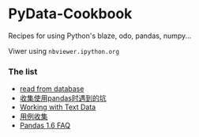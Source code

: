 # PyData-Cookbook
Recipes for using Python's blaze, odo, pandas, numpy...

Viwer using `nbviewer.ipython.org`

### The list

* [read from database](http://nbviewer.ipython.org/github/frusciante/PyData-Cookbook/blob/master/read_from_db.ipynb)
* [收集使用pandas时遇到的坑](http://nbviewer.ipython.org/github/frusciante/PyData-Cookbook/blob/master/kengs_of_pandas.ipynb)
* [Working with Text Data](http://nbviewer.ipython.org/github/frusciante/PyData-Cookbook/blob/master/Working%20with%20Text%20Data.ipynb)
* [用例收集](http://nbviewer.ipython.org/github/frusciante/PyData-Cookbook/blob/master/cases_using_pandas.ipynb)
* [Pandas 1.6 FAQ](http://nbviewer.ipython.org/github/frusciante/PyData-Cookbook/blob/master/pandas%201.6%20FAQ.ipynb)
